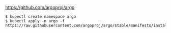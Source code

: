 https://github.com/argoproj/argo

```
$ kubectl create namespace argo
$ kubectl apply -n argo -f https://raw.githubusercontent.com/argoproj/argo/stable/manifests/install.yaml
```
